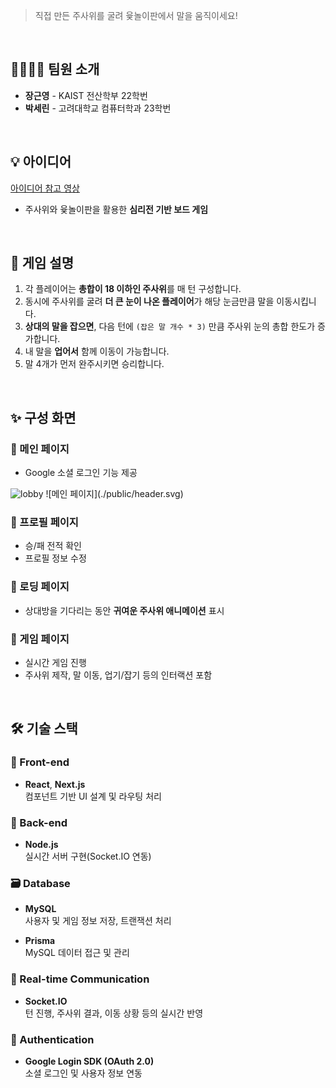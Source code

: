 

> 직접 만든 주사위를 굴려 윷놀이판에서 말을 움직이세요!

</br>

## 👨‍👩‍👧‍👦 팀원 소개

- **장근영** - KAIST 전산학부 22학번  
- **박세린** - 고려대학교 컴퓨터학과 23학번

</br>

## 💡 아이디어

[아이디어 참고 영상](https://www.youtube.com/watch?v=dYseOwfa7Vc&t=271s)

- 주사위와 윷놀이판을 활용한 **심리전 기반 보드 게임**

</br>

## 📄 게임 설명
1. 각 플레이어는 **총합이 18 이하인 주사위**를 매 턴 구성합니다.
2. 동시에 주사위를 굴려 **더 큰 눈이 나온 플레이어**가 해당 눈금만큼 말을 이동시킵니다.
3. **상대의 말을 잡으면**, 다음 턴에 `(잡은 말 개수 * 3)` 만큼 주사위 눈의 총합 한도가 증가합니다.
4. 내 말을 **업어서** 함께 이동이 가능합니다.
5. 말 4개가 먼저 완주시키면 승리합니다.

</br>

## ✨ 구성 화면

### 🔸 메인 페이지

- Google 소셜 로그인 기능 제공

<img width="1753" height="847" alt="lobby" src="https://github.com/user-attachments/assets/2742d286-d393-4c35-94e9-e64ba53b45db" />
![메인 페이지](./public/header.svg)


### 🔸 프로필 페이지

- 승/패 전적 확인  
- 프로필 정보 수정


### 🔸 로딩 페이지

- 상대방을 기다리는 동안 **귀여운 주사위 애니메이션** 표시  


### 🔸 게임 페이지

- 실시간 게임 진행  
- 주사위 제작, 말 이동, 업기/잡기 등의 인터랙션 포함  

</br>

## 🛠️ 기술 스택

### 🧩 Front-end

- **React**, **Next.js**  
  컴포넌트 기반 UI 설계 및 라우팅 처리

### 🧠 Back-end

- **Node.js**  
  실시간 서버 구현(Socket.IO 연동)

### 🗃️ Database

- **MySQL**  
  사용자 및 게임 정보 저장, 트랜잭션 처리

- **Prisma**  
  MySQL 데이터 접근 및 관리

### 🔄 Real-time Communication

- **Socket.IO**  
  턴 진행, 주사위 결과, 이동 상황 등의 실시간 반영


### 🔐 Authentication

- **Google Login SDK (OAuth 2.0)**  
  소셜 로그인 및 사용자 정보 연동
